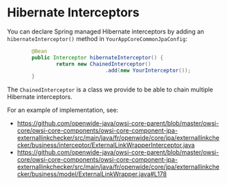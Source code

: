 # Hibernate Interceptors

You can declare Spring managed Hibernate interceptors by adding an `hibernateInterceptor()` method in `YourAppCoreCommonJpaConfig`:

```java
        @Bean
        public Interceptor hibernateInterceptor() {
                return new ChainedInterceptor()
                                .add(new YourInterceptor());
        }
```

The `ChainedInterceptor` is a class we provide to be able to chain multiple Hibernate interceptors.

For an example of implementation, see:
* https://github.com/openwide-java/owsi-core-parent/blob/master/owsi-core/owsi-core-components/owsi-core-component-jpa-externallinkchecker/src/main/java/fr/openwide/core/jpa/externallinkchecker/business/interceptor/ExternalLinkWrapperInterceptor.java
* https://github.com/openwide-java/owsi-core-parent/blob/master/owsi-core/owsi-core-components/owsi-core-component-jpa-externallinkchecker/src/main/java/fr/openwide/core/jpa/externallinkchecker/business/model/ExternalLinkWrapper.java#L178
